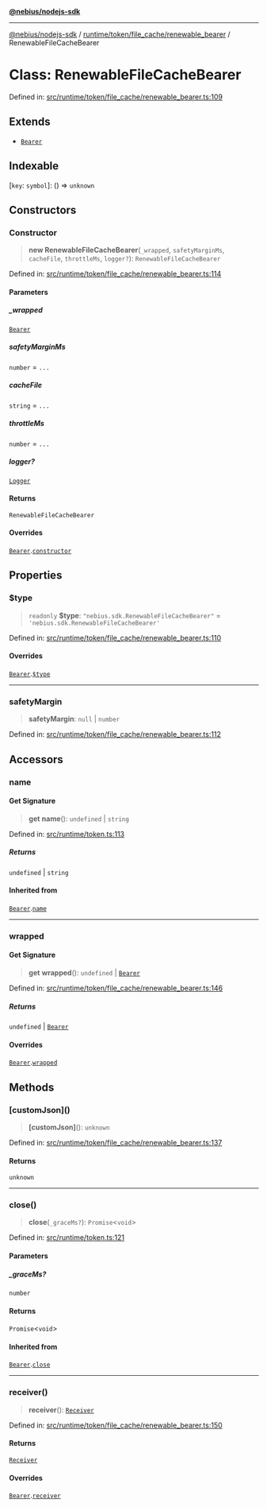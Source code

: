 [**@nebius/nodejs-sdk**](../../../../../README.md)

---

[@nebius/nodejs-sdk](../../../../../README.md) / [runtime/token/file_cache/renewable_bearer](../README.md) / RenewableFileCacheBearer

# Class: RenewableFileCacheBearer

Defined in: [src/runtime/token/file_cache/renewable_bearer.ts:109](https://github.com/nebius/nodejs-sdk/blob/a37d220b2851e3bf0d396cb03828d544f584df45/src/runtime/token/file_cache/renewable_bearer.ts#L109)

## Extends

- [`Bearer`](../../../classes/Bearer.md)

## Indexable

\[`key`: `symbol`\]: () => `unknown`

## Constructors

### Constructor

> **new RenewableFileCacheBearer**(`_wrapped`, `safetyMarginMs`, `cacheFile`, `throttleMs`, `logger?`): `RenewableFileCacheBearer`

Defined in: [src/runtime/token/file_cache/renewable_bearer.ts:114](https://github.com/nebius/nodejs-sdk/blob/a37d220b2851e3bf0d396cb03828d544f584df45/src/runtime/token/file_cache/renewable_bearer.ts#L114)

#### Parameters

##### \_wrapped

[`Bearer`](../../../classes/Bearer.md)

##### safetyMarginMs

`number` = `...`

##### cacheFile

`string` = `...`

##### throttleMs

`number` = `...`

##### logger?

[`Logger`](../../../../util/logging/classes/Logger.md)

#### Returns

`RenewableFileCacheBearer`

#### Overrides

[`Bearer`](../../../classes/Bearer.md).[`constructor`](../../../classes/Bearer.md#constructor)

## Properties

### $type

> `readonly` **$type**: `"nebius.sdk.RenewableFileCacheBearer"` = `'nebius.sdk.RenewableFileCacheBearer'`

Defined in: [src/runtime/token/file_cache/renewable_bearer.ts:110](https://github.com/nebius/nodejs-sdk/blob/a37d220b2851e3bf0d396cb03828d544f584df45/src/runtime/token/file_cache/renewable_bearer.ts#L110)

#### Overrides

[`Bearer`](../../../classes/Bearer.md).[`$type`](../../../classes/Bearer.md#type)

---

### safetyMargin

> **safetyMargin**: `null` \| `number`

Defined in: [src/runtime/token/file_cache/renewable_bearer.ts:112](https://github.com/nebius/nodejs-sdk/blob/a37d220b2851e3bf0d396cb03828d544f584df45/src/runtime/token/file_cache/renewable_bearer.ts#L112)

## Accessors

### name

#### Get Signature

> **get** **name**(): `undefined` \| `string`

Defined in: [src/runtime/token.ts:113](https://github.com/nebius/nodejs-sdk/blob/a37d220b2851e3bf0d396cb03828d544f584df45/src/runtime/token.ts#L113)

##### Returns

`undefined` \| `string`

#### Inherited from

[`Bearer`](../../../classes/Bearer.md).[`name`](../../../classes/Bearer.md#name)

---

### wrapped

#### Get Signature

> **get** **wrapped**(): `undefined` \| [`Bearer`](../../../classes/Bearer.md)

Defined in: [src/runtime/token/file_cache/renewable_bearer.ts:146](https://github.com/nebius/nodejs-sdk/blob/a37d220b2851e3bf0d396cb03828d544f584df45/src/runtime/token/file_cache/renewable_bearer.ts#L146)

##### Returns

`undefined` \| [`Bearer`](../../../classes/Bearer.md)

#### Overrides

[`Bearer`](../../../classes/Bearer.md).[`wrapped`](../../../classes/Bearer.md#wrapped)

## Methods

### \[customJson\]()

> **\[customJson\]**(): `unknown`

Defined in: [src/runtime/token/file_cache/renewable_bearer.ts:137](https://github.com/nebius/nodejs-sdk/blob/a37d220b2851e3bf0d396cb03828d544f584df45/src/runtime/token/file_cache/renewable_bearer.ts#L137)

#### Returns

`unknown`

---

### close()

> **close**(`_graceMs?`): `Promise`\<`void`\>

Defined in: [src/runtime/token.ts:121](https://github.com/nebius/nodejs-sdk/blob/a37d220b2851e3bf0d396cb03828d544f584df45/src/runtime/token.ts#L121)

#### Parameters

##### \_graceMs?

`number`

#### Returns

`Promise`\<`void`\>

#### Inherited from

[`Bearer`](../../../classes/Bearer.md).[`close`](../../../classes/Bearer.md#close)

---

### receiver()

> **receiver**(): [`Receiver`](../../../classes/Receiver.md)

Defined in: [src/runtime/token/file_cache/renewable_bearer.ts:150](https://github.com/nebius/nodejs-sdk/blob/a37d220b2851e3bf0d396cb03828d544f584df45/src/runtime/token/file_cache/renewable_bearer.ts#L150)

#### Returns

[`Receiver`](../../../classes/Receiver.md)

#### Overrides

[`Bearer`](../../../classes/Bearer.md).[`receiver`](../../../classes/Bearer.md#receiver)
